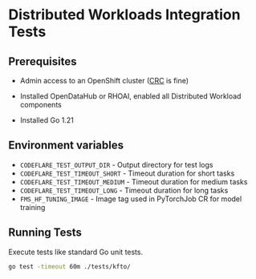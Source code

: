 # Distributed Workloads Integration Tests

## Prerequisites

* Admin access to an OpenShift cluster ([CRC](https://developers.redhat.com/products/openshift-local/overview) is fine)

* Installed OpenDataHub or RHOAI, enabled all Distributed Workload components

* Installed Go 1.21

## Environment variables

* `CODEFLARE_TEST_OUTPUT_DIR` - Output directory for test logs
* `CODEFLARE_TEST_TIMEOUT_SHORT` - Timeout duration for short tasks
* `CODEFLARE_TEST_TIMEOUT_MEDIUM` - Timeout duration for medium tasks
* `CODEFLARE_TEST_TIMEOUT_LONG` - Timeout duration for long tasks
* `FMS_HF_TUNING_IMAGE` - Image tag used in PyTorchJob CR for model training

## Running Tests

Execute tests like standard Go unit tests.

```bash
go test -timeout 60m ./tests/kfto/
```
